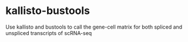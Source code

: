 # kallisto-bustools
Use kallisto and bustools to call the gene-cell matrix for both spliced and unspliced transcripts of scRNA-seq
